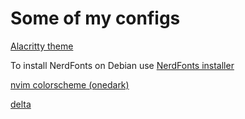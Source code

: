 # Some of my configs

[Alacritty theme](https://github.com/alacritty/alacritty-theme)

To install NerdFonts on Debian use [NerdFonts installer](https://github.com/officialrajdeepsingh/nerd-fonts-installer)


[nvim colorscheme (onedark)](https://github.com/navarasu/onedark.nvim?tab=readme-ov-file)

[delta](https://github.com/dandavison/delta)
